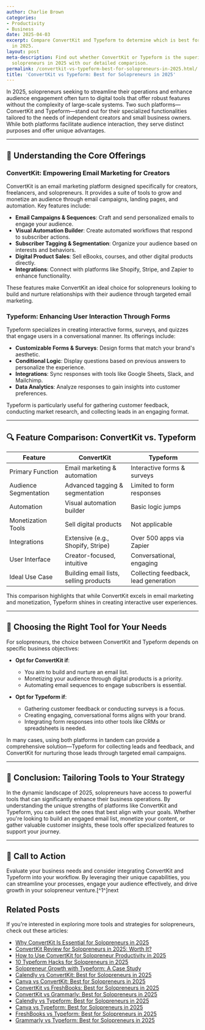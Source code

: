 ```yaml
---
author: Charlie Brown
categories:
- Productivity
- Business
date: 2025-04-03
excerpt: Compare ConvertKit and Typeform to determine which is best for solopreneurs
  in 2025.
layout: post
meta-description: Find out whether ConvertKit or Typeform is the superior choice for
  solopreneurs in 2025 with our detailed comparison.
permalink: /convertkit-vs-typeform-best-for-solopreneurs-in-2025.html/
title: 'ConvertKit vs Typeform: Best for Solopreneurs in 2025'
---
```


In 2025, solopreneurs seeking to streamline their operations and enhance audience engagement often turn to digital tools that offer robust features without the complexity of large-scale systems. Two such platforms—ConvertKit and Typeform—stand out for their specialized functionalities tailored to the needs of independent creators and small business owners. While both platforms facilitate audience interaction, they serve distinct purposes and offer unique advantages.

---

## 🧠 Understanding the Core Offerings

### ConvertKit: Empowering Email Marketing for Creators

ConvertKit is an email marketing platform designed specifically for creators, freelancers, and solopreneurs. It provides a suite of tools to grow and monetize an audience through email campaigns, landing pages, and automation. Key features include:

- **Email Campaigns & Sequences**: Craft and send personalized emails to engage your audience.
- **Visual Automation Builder**: Create automated workflows that respond to subscriber actions.
- **Subscriber Tagging & Segmentation**: Organize your audience based on interests and behaviors.
- **Digital Product Sales**: Sell eBooks, courses, and other digital products directly.
- **Integrations**: Connect with platforms like Shopify, Stripe, and Zapier to enhance functionality.

These features make ConvertKit an ideal choice for solopreneurs looking to build and nurture relationships with their audience through targeted email marketing.

### Typeform: Enhancing User Interaction Through Forms

Typeform specializes in creating interactive forms, surveys, and quizzes that engage users in a conversational manner. Its offerings include:

- **Customizable Forms & Surveys**: Design forms that match your brand's aesthetic.
- **Conditional Logic**: Display questions based on previous answers to personalize the experience.
- **Integrations**: Sync responses with tools like Google Sheets, Slack, and Mailchimp.
- **Data Analytics**: Analyze responses to gain insights into customer preferences.

Typeform is particularly useful for gathering customer feedback, conducting market research, and collecting leads in an engaging format.

---

## 🔍 Feature Comparison: ConvertKit vs. Typeform

| Feature                   | ConvertKit                          | Typeform                             |
|---------------------------|-------------------------------------|--------------------------------------|
| Primary Function          | Email marketing & automation        | Interactive forms & surveys          |
| Audience Segmentation     | Advanced tagging & segmentation    | Limited to form responses            |
| Automation                | Visual automation builder           | Basic logic jumps                    |
| Monetization Tools        | Sell digital products               | Not applicable                        |
| Integrations              | Extensive (e.g., Shopify, Stripe)   | Over 500 apps via Zapier             |
| User Interface            | Creator-focused, intuitive          | Conversational, engaging             |
| Ideal Use Case            | Building email lists, selling products | Collecting feedback, lead generation |

This comparison highlights that while ConvertKit excels in email marketing and monetization, Typeform shines in creating interactive user experiences.

---

## 🎯 Choosing the Right Tool for Your Needs

For solopreneurs, the choice between ConvertKit and Typeform depends on specific business objectives:

- **Opt for ConvertKit if**:
  - You aim to build and nurture an email list.
  - Monetizing your audience through digital products is a priority.
  - Automating email sequences to engage subscribers is essential.

- **Opt for Typeform if**:
  - Gathering customer feedback or conducting surveys is a focus.
  - Creating engaging, conversational forms aligns with your brand.
  - Integrating form responses into other tools like CRMs or spreadsheets is needed.

In many cases, using both platforms in tandem can provide a comprehensive solution—Typeform for collecting leads and feedback, and ConvertKit for nurturing those leads through targeted email campaigns.

---

## 🏁 Conclusion: Tailoring Tools to Your Strategy

In the dynamic landscape of 2025, solopreneurs have access to powerful tools that can significantly enhance their business operations. By understanding the unique strengths of platforms like ConvertKit and Typeform, you can select the ones that best align with your goals. Whether you're looking to build an engaged email list, monetize your content, or gather valuable customer insights, these tools offer specialized features to support your journey.

---

## 🚀 Call to Action

Evaluate your business needs and consider integrating ConvertKit and Typeform into your workflow. By leveraging their unique capabilities, you can streamline your processes, engage your audience effectively, and drive growth in your solopreneur venture.[^1^]next

## Related Posts
If you're interested in exploring more tools and strategies for solopreneurs, check out these articles:
- [Why ConvertKit Is Essential for Solopreneurs in 2025](/why-convertkit-is-essential-for-solopreneurs-in-2025.html/)
- [ConvertKit Review for Solopreneurs in 2025: Worth It?](/convertkit-review-for-solopreneurs-in-2025-worth-it.html/)
- [How to Use ConvertKit for Solopreneur Productivity in 2025](/how-to-use-convertkit-for-solopreneur-productivity-in-2025.html/)
- [10 Typeform Hacks for Solopreneurs in 2025](/10-typeform-hacks-for-solopreneurs-in-2025.html/)
- [Solopreneur Growth with Typeform: A Case Study](/solopreneur-growth-with-typeform-a-case-study.html/)
- [Calendly vs ConvertKit: Best for Solopreneurs in 2025](/calendly-vs-convertkit-best-for-solopreneurs-in-2025.html/)
- [Canva vs ConvertKit: Best for Solopreneurs in 2025](/canva-vs-convertkit-best-for-solopreneurs-in-2025.html/)
- [ConvertKit vs FreshBooks: Best for Solopreneurs in 2025](/convertkit-vs-freshbooks-best-for-solopreneurs-in-2025.html/)
- [ConvertKit vs Grammarly: Best for Solopreneurs in 2025](/convertkit-vs-grammarly-best-for-solopreneurs-in-2025.html/)
- [Calendly vs Typeform: Best for Solopreneurs in 2025](/calendly-vs-typeform-best-for-solopreneurs-in-2025.html/)
- [Canva vs Typeform: Best for Solopreneurs in 2025](/canva-vs-typeform-best-for-solopreneurs-in-2025.html/)
- [FreshBooks vs Typeform: Best for Solopreneurs in 2025](/freshbooks-vs-typeform-best-for-solopreneurs-in-2025.html/)
- [Grammarly vs Typeform: Best for Solopreneurs in 2025](/grammarly-vs-typeform-best-for-solopreneurs-in-2025.html/)

